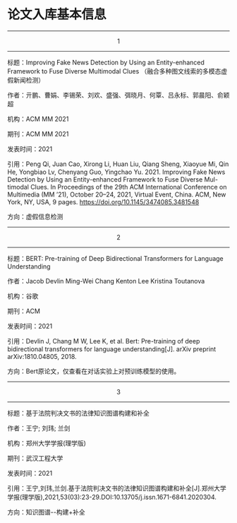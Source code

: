 # 论文入库基本信息

---
<center>1</center>

---

标题：Improving Fake News Detection by Using an Entity-enhanced Framework to Fuse Diverse Multimodal Clues
        （融合多种图文线索的多模态虚假新闻检测）

作者：亓鹏、曹娟、李锡荣、刘欢、盛强、弭晓月、何覃、吕永标、郭晨阳、俞颖超

机构：ACM MM 2021

期刊：ACM MM 2021

发表时间：2021

引用：Peng Qi, Juan Cao, Xirong Li, Huan Liu, Qiang Sheng, Xiaoyue Mi, Qin He, Yongbiao Lv, Chenyang Guo, Yingchao Yu. 2021. Improving Fake News Detection by Using an Entity-enhanced Framework to Fuse Diverse Mul- timodal Clues. In Proceedings of the 29th ACM International Conference on Multimedia (MM ’21), October 20–24, 2021, Virtual Event, China. ACM, New York, NY, USA, 9 pages. https://doi.org/10.1145/3474085.3481548

方向：虚假信息检测

------

<center>2</center>

------

标题：BERT: Pre-training of Deep Bidirectional Transformers for Language Understanding
        

作者：Jacob Devlin Ming-Wei Chang Kenton Lee Kristina Toutanova

机构：谷歌

期刊：ACM

发表时间：2021

引用：Devlin J, Chang M W, Lee K, et al. Bert: Pre-training of deep bidirectional transformers for language understanding[J]. arXiv preprint arXiv:1810.04805, 2018.

方向：Bert原论文，仅查看在对话实验上对预训练模型的使用。

------

<center>3</center>

------

标题：基于法院判决文书的法律知识图谱构建和补全

作者：王宁; 刘玮; 兰剑

机构：郑州大学学报(理学版)

期刊：武汉工程大学

发表时间：2021

引用：王宁,刘玮,兰剑.基于法院判决文书的法律知识图谱构建和补全[J].郑州大学学报(理学版),2021,53(03):23-29.DOI:10.13705/j.issn.1671-6841.2020304.

方向：知识图谱--构建+补全